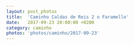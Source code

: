 ```yaml
---
layout: post_photos
title:  'Caminho Caldas de Reis 2 o Faramello'
date:   2017-09-23 20:00:00 +0200
category: caminho
photos: 'photos/caminho/2017-09-23'
---
```


